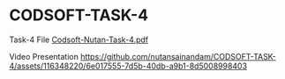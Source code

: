 # CODSOFT-TASK-4

Task-4 File
[Codsoft-Nutan-Task-4.pdf](https://github.com/nutansainandam/CODSOFT-TASK-4/files/15448345/Codsoft-Nutan-Task-4.pdf)

Video Presentation
https://github.com/nutansainandam/CODSOFT-TASK-4/assets/116348220/6e017555-7d5b-40db-a9b1-8d5008998403


